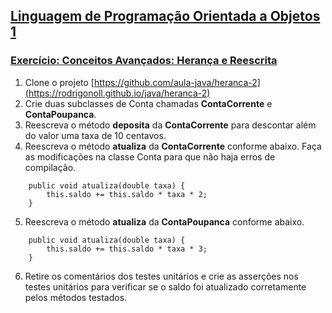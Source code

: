 ## [Linguagem de Programação Orientada a Objetos 1](https://rodrigonoll.github.io/java/lpoo-1.html)

### [Exercício: Conceitos Avançados: Herança e Reescrita](https://rodrigonoll.github.io/java/avancado/#/3)

1. Clone o projeto [https://github.com/aula-java/heranca-2](https://rodrigonoll.github.io/java/heranca-2)
2. Crie duas subclasses de Conta chamadas **ContaCorrente** e **ContaPoupanca**.
3. Reescreva o método **deposita** da **ContaCorrente** para descontar além do valor uma taxa de 10 centavos.
4. Reescreva o método **atualiza** da **ContaCorrente** conforme abaixo. Faça as modificações na classe Conta para que não haja erros de compilação.
```
	public void atualiza(double taxa) {
		this.saldo += this.saldo * taxa * 2;
	}
```
5. Reescreva o método **atualiza** da **ContaPoupanca** conforme abaixo. 
```
	public void atualiza(double taxa) {
		this.saldo += this.saldo * taxa * 3;
	}
```
6. Retire os comentários dos testes unitários e crie as asserções nos testes unitários para verificar se o saldo foi atualizado corretamente pelos métodos testados.

